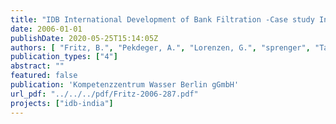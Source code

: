 ```yaml
---
title: "IDB International Development of Bank Filtration -Case study India"
date: 2006-01-01
publishDate: 2020-05-25T15:14:05Z
authors: [ "Fritz, B.", "Pekdeger, A.", "Lorenzen, G.", "sprenger", "Taute, T." ]
publication_types: ["4"]
abstract: ""
featured: false
publication: 'Kompetenzzentrum Wasser Berlin gGmbH'
url_pdf: "../../../pdf/Fritz-2006-287.pdf"
projects: ["idb-india"]
---
```


